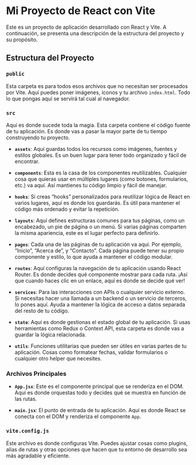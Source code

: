 # Mi Proyecto de React con Vite

Este es un proyecto de aplicación desarrollado con React y Vite. A continuación, se presenta una descripción de la estructura del proyecto y su propósito.

## Estructura del Proyecto

### `public`
Esta carpeta es para todos esos archivos que no necesitan ser procesados por Vite. Aquí puedes poner imágenes, íconos y tu archivo `index.html`. Todo lo que pongas aquí se servirá tal cual al navegador.

### `src`
Aquí es donde sucede toda la magia. Esta carpeta contiene el código fuente de tu aplicación. Es donde vas a pasar la mayor parte de tu tiempo construyendo tu proyecto.

- **`assets`**: Aquí guardas todos los recursos como imágenes, fuentes y estilos globales. Es un buen lugar para tener todo organizado y fácil de encontrar.
  
- **`components`**: Esta es la casa de los componentes reutilizables. Cualquier cosa que quieras usar en múltiples lugares (como botones, formularios, etc.) va aquí. Así mantienes tu código limpio y fácil de manejar.

- **`hooks`**: Si creas “hooks” personalizados para reutilizar lógica de React en varios lugares, aquí es donde los guardarás. Es útil para mantener el código más ordenado y evitar la repetición.

- **`layouts`**: Aquí defines estructuras comunes para tus páginas, como un encabezado, un pie de página o un menú. Si varias páginas comparten la misma apariencia, este es el lugar perfecto para definirlo.

- **`pages`**: Cada una de las páginas de tu aplicación va aquí. Por ejemplo, “Inicio”, “Acerca de”, y “Contacto”. Cada página puede tener su propio componente y estilo, lo que ayuda a mantener el código modular.

- **`routes`**: Aquí configuras la navegación de tu aplicación usando React Router. Es donde decides qué componente mostrar para cada ruta. ¡Así que cuando haces clic en un enlace, aquí es donde se decide qué ver!

- **`services`**: Para las interacciones con APIs o cualquier servicio externo. Si necesitas hacer una llamada a un backend o un servicio de terceros, lo pones aquí. Ayuda a mantener la lógica de acceso a datos separada del resto de tu código.

- **`state`**: Aquí es donde gestionas el estado global de tu aplicación. Si usas herramientas como Redux o Context API, esta carpeta es donde vas a guardar la lógica relacionada.

- **`utils`**: Funciones utilitarias que pueden ser útiles en varias partes de tu aplicación. Cosas como formatear fechas, validar formularios o cualquier otro helper que necesites.

### Archivos Principales

- **`App.jsx`**: Este es el componente principal que se renderiza en el DOM. Aquí es donde orquestas todo y decides qué se muestra en función de las rutas.

- **`main.jsx`**: El punto de entrada de tu aplicación. Aquí es donde React se conecta con el DOM y renderiza el componente `App`.

### `vite.config.js`
Este archivo es donde configuras Vite. Puedes ajustar cosas como plugins, alias de rutas y otras opciones que hacen que tu entorno de desarrollo sea más agradable y eficiente.